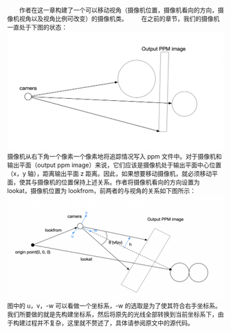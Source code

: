 &emsp;&emsp;作者在这一章构建了一个可以移动视角（摄像机位置，摄像机看向的方向，摄像机视角以及视角比例可改变）的摄像机类。
&emsp;&emsp;在之前的章节，我们的摄像机一直处于下图的状态：
![fig1](img/fig1.png)
摄像机从右下角一个像素一个像素地将追踪情况写入 ppm 文件中。对于摄像机和输出平面（output ppm image）来说，它们应该是摄像机处于输出平面中心位置（x，y 轴），距离输出平面 z 距离。因此，如果想要移动摄像机，就必须移动平面，使其与摄像机的位置保持上述关系。作者将摄像机看向的方向设置为 lookat，摄像机位置为 lookfrom，前两者的与视角的关系如下图所示：
![fig2](img/fig2.png)
图中的 u，v，-w 可以看做一个坐标系，-w 的选取是为了使其符合右手坐标系。我们所要做的就是先构建坐标系，然后将原先的光线全部转换到当前坐标系下，由于构建过程并不复杂，这里就不赘述了，具体请参阅原文中的源代码。